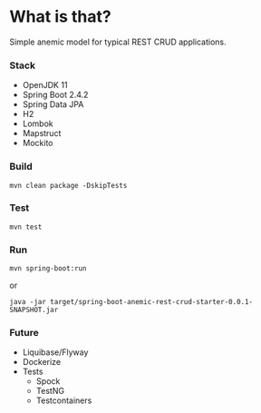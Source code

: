 # What is that?
Simple anemic model for typical REST CRUD applications.

### Stack
* OpenJDK 11
* Spring Boot 2.4.2
* Spring Data JPA
* H2
* Lombok
* Mapstruct
* Mockito

### Build
```mvn clean package -DskipTests```

### Test
```mvn test```

### Run
```mvn spring-boot:run``` 

or

```java -jar target/spring-boot-anemic-rest-crud-starter-0.0.1-SNAPSHOT.jar```

### Future
* Liquibase/Flyway
* Dockerize
* Tests
    * Spock
    * TestNG
    * Testcontainers
